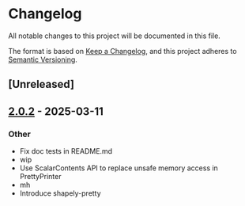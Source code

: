 # Changelog

All notable changes to this project will be documented in this file.

The format is based on [Keep a Changelog](https://keepachangelog.com/en/1.0.0/),
and this project adheres to [Semantic Versioning](https://semver.org/spec/v2.0.0.html).

## [Unreleased]

## [2.0.2](https://github.com/bearcove/shapely/compare/shapely-pretty-v2.0.1...shapely-pretty-v2.0.2) - 2025-03-11

### Other

- Fix doc tests in README.md
- wip
- Use ScalarContents API to replace unsafe memory access in PrettyPrinter
- mh
- Introduce shapely-pretty
